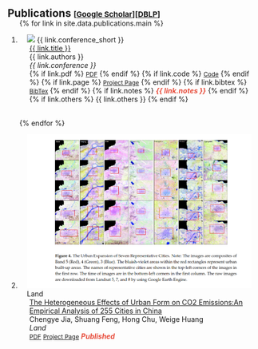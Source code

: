 <h1 id="publications"></h1>

<h2 style="margin: 60px 0px -15px;">Publications <temp style="font-size:15px;">[</temp><a href="https://scholar.google.com/citations?user=Uf9GqRsAAAAJ" target="_blank" style="font-size:15px;">Google Scholar</a><temp style="font-size:15px;">]</temp><temp style="font-size:15px;">[</temp><a href="https://dblp.uni-trier.de/pid/12/10033-1.html" target="_blank" style="font-size:15px;">DBLP</a><temp style="font-size:15px;">]</temp></h2>


<div class="publications">
<ol class="bibliography">

{% for link in site.data.publications.main %}

<li>
<div class="pub-row">
  <div class="col-sm-3 abbr" style="position: relative;padding-right: 15px;padding-left: 15px;">
    <img src="{{ link.image }}" class="teaser img-fluid z-depth-1" style="width=100;height=40%">
            <abbr class="badge">{{ link.conference_short }}</abbr>
  </div>
  <div class="col-sm-9" style="position: relative;padding-right: 15px;padding-left: 20px;">
      <div class="title"><a href="{{ link.pdf }}">{{ link.title }}</a></div>
      <div class="author">{{ link.authors }}</div>
      <div class="periodical"><em>{{ link.conference }}</em>
      </div>
    <div class="links">
      {% if link.pdf %} 
      <a href="{{ link.pdf }}" class="btn btn-sm z-depth-0" role="button" target="_blank" style="font-size:12px;">PDF</a>
      {% endif %}
      {% if link.code %} 
      <a href="{{ link.code }}" class="btn btn-sm z-depth-0" role="button" target="_blank" style="font-size:12px;">Code</a>
      {% endif %}
      {% if link.page %} 
      <a href="{{ link.page }}" class="btn btn-sm z-depth-0" role="button" target="_blank" style="font-size:12px;">Project Page</a>
      {% endif %}
      {% if link.bibtex %} 
      <a href="{{ link.bibtex }}" class="btn btn-sm z-depth-0" role="button" target="_blank" style="font-size:12px;">BibTex</a>
      {% endif %}
      {% if link.notes %} 
      <strong> <i style="color:#e74d3c">{{ link.notes }}</i></strong>
      {% endif %}
      {% if link.others %} 
      {{ link.others }}
      {% endif %}
    </div>
  </div>
</div>
</li>

<br>

{% endfor %}

<li>
<div class="pub-row">
  <div class="col-sm-3 abbr" style="position: relative;padding-right: 15px;padding-left: 15px;">
    <img src="./assets/files/Jia2023.png" class="teaser img-fluid z-depth-1">
            <abbr class="badge">Land</abbr>
  </div>
  <div class="col-sm-9" style="position: relative;padding-right: 15px;padding-left: 20px;">
      <div class="title"><a href="./assets/files/Jia2023.pdf">The Heterogeneous Effects of Urban Form on CO2 Emissions:An Empirical Analysis of 255 Cities in China</a></div>
      <div class="author">Chengye Jia, Shuang Feng, Hong Chu, Weige Huang </div>
      <div class="periodical"><em>Land</em></div>
    <div class="links">
      <a href="./assets/files/Jia2023.pdf" class="btn btn-sm z-depth-0" role="button" target="_blank" style="font-size:12px;">PDF</a>
      <!-- <a href="" class="btn btn-sm z-depth-0" role="button" target="_blank" style="font-size:12px;">Code</a> -->
      <a href="https://www.mdpi.com/2073-445X/12/5/981" class="btn btn-sm z-depth-0" role="button" target="_blank" style="font-size:12px;">Project Page</a>
      <!-- <a href="" class="btn btn-sm z-depth-0" role="button" target="_blank" style="font-size:12px;">BibTex</a> -->
    <strong><i style="color:#e74d3c">Published</i></strong>
  </div>
  </div>
</div>
</li>

</ol>
</div>


